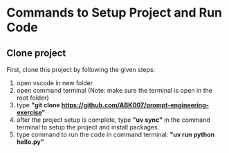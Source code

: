 # Commands to Setup Project and Run Code

## Clone project
First, clone this project by following the given steps:
1. open vscode in new folder
2. open command terminal (Note: make sure the terminal is open in the root folder)
3. type **"git clone https://github.com/ABK007/prompt-engineering-exercise"**
4. after the project setup is complete, type **"uv sync"** in the command terminal to setup the project and install packages.
5. type command to run the code in command terminal: **"uv run python hello.py"**

